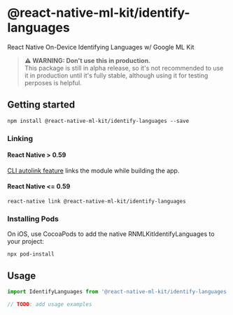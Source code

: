 # @react-native-ml-kit/identify-languages

React Native On-Device Identifying Languages w/ Google ML Kit

> **⚠ WARNING: Don't use this in production.**  
> This package is still in alpha release, so it's not recommended to use it in production until it's fully stable, although using it for testing perposes is helpful.

## Getting started

`npm install @react-native-ml-kit/identify-languages --save`

### Linking

#### React Native > 0.59

[CLI autolink feature](https://github.com/react-native-community/cli/blob/master/docs/autolinking.md) links the module while building the app.

#### React Native <= 0.59

`react-native link @react-native-ml-kit/identify-languages`

### Installing Pods

On iOS, use CocoaPods to add the native RNMLKitIdentifyLanguages to your project:

`npx pod-install`

## Usage

```javascript
import IdentifyLanguages from '@react-native-ml-kit/identify-languages';

// TODO: add usage examples
```

